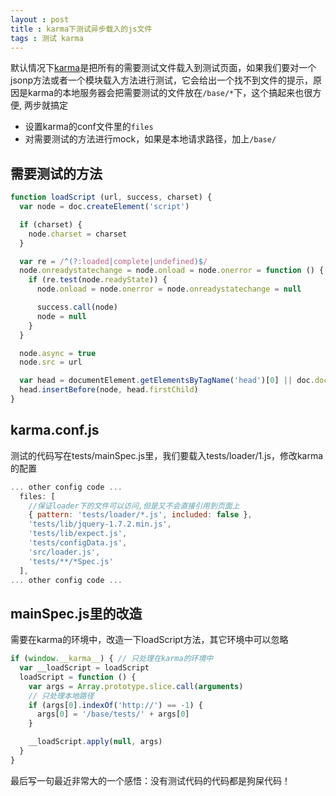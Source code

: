 ```yaml
---
layout : post
title : karma下测试异步载入的js文件
tags : 测试 karma
---
```


默认情况下[karma](http://karma-runner.github.io/)是把所有的需要测试文件载入到测试页面，如果我们要对一个jsonp方法或者一个模块载入方法进行测试，它会给出一个找不到文件的提示，原因是karma的本地服务器会把需要测试的文件放在`/base/*`下，这个搞起来也很方便, 两步就搞定

* 设置karma的conf文件里的`files`
* 对需要测试的方法进行mock，如果是本地请求路径，加上`/base/`

## 需要测试的方法
```javascript
function loadScript (url, success, charset) {
  var node = doc.createElement('script')

  if (charset) {
    node.charset = charset
  }

  var re = /^(?:loaded|complete|undefined)$/
  node.onreadystatechange = node.onload = node.onerror = function () {
    if (re.test(node.readyState)) {
      node.onload = node.onerror = node.onreadystatechange = null

      success.call(node)
      node = null
    }
  }

  node.async = true
  node.src = url

  var head = documentElement.getElementsByTagName('head')[0] || doc.documentElement
  head.insertBefore(node, head.firstChild)
}
```

## karma.conf.js
测试的代码写在tests/mainSpec.js里，我们要载入tests/loader/1.js，修改karma的配置

```javascript
... other config code ...
  files: [
    //保证loader下的文件可以访问,但是又不会直接引用到页面上
    { pattern: 'tests/loader/*.js', included: false },
    'tests/lib/jquery-1.7.2.min.js',
    'tests/lib/expect.js',
    'tests/configData.js',
    'src/loader.js',
    'tests/**/*Spec.js'
  ],
... other config code ...

```

## mainSpec.js里的改造
需要在karma的环境中，改造一下loadScript方法，其它环境中可以忽略

```javascript
if (window.__karma__) { // 只处理在karma的环境中
  var __loadScript = loadScript
  loadScript = function () {
    var args = Array.prototype.slice.call(arguments)
    // 只处理本地路径
    if (args[0].indexOf('http://') == -1) {
      args[0] = '/base/tests/' + args[0]
    }

    __loadScript.apply(null, args)
  }
}
```

最后写一句最近非常大的一个感悟：没有测试代码的代码都是狗屎代码！
